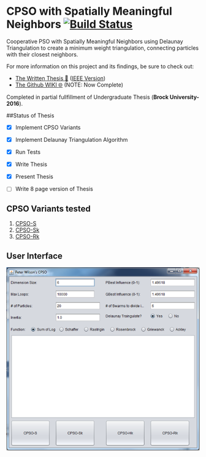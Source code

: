 # CPSO with Spatially Meaningful Neighbors  [![Build Status](https://travis-ci.org/Peter-Wilson/CPSO-with-Spatially-Meaningful-Neighbors.svg?branch=develop)](https://travis-ci.org/Peter-Wilson/CPSO-with-Spatially-Meaningful-Neighbors)
Cooperative PSO with Spatially Meaningful Neighbors using Delaunay Triangulation to create a minimum weight triangulation, connecting particles with their closest neighbors. 

For more information on this project and its findings, be sure to check out:
- [The Written Thesis :open_file_folder:](https://github.com/Peter-Wilson/CPSO-with-Spatially-Meaningful-Neighbors/blob/master/thesis/4F90_Peter_Wilson_CPSO.pdf) ([IEEE Version](https://github.com/Peter-Wilson/CPSO-with-Spatially-Meaningful-Neighbors/blob/master/thesis/4F90_CPSO_IEEE_Journal.pdf))
- [The Github WIKI :globe_with_meridians:](https://github.com/Peter-Wilson/CPSO/wiki) (NOTE: Now Complete)

Completed in partial fullfillment of Undergraduate Thesis (**Brock University- 2016**).

##Status of Thesis
- [x] Implement CPSO Variants
- [x] Implement Delaunay Triangulation Algorithm
- [x] Run Tests
- [x] Write Thesis
- [x] Present Thesis
- [ ] Write 8 page version of Thesis





## CPSO Variants tested
1. [CPSO-S](https://github.com/Peter-Wilson/CPSO/wiki/CPSO-S)
2. [CPSO-Sk](https://github.com/Peter-Wilson/CPSO/wiki/CPSO-Sk)
3. [CPSO-Rk](https://github.com/Peter-Wilson/CPSO/wiki/CPSO-Rk)
 


## User Interface
![ui mockup](https://github.com/Peter-Wilson/CPSO/blob/develop/pictures/UI%20Mockup/finished_ui.png)
